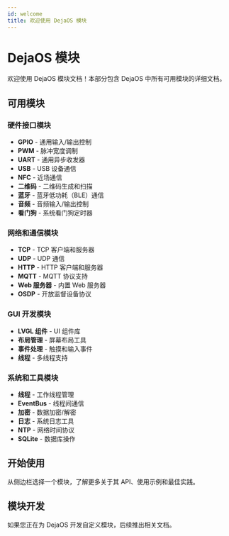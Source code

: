 ```yaml
---
id: welcome
title: 欢迎使用 DejaOS 模块
---
```


# DejaOS 模块

欢迎使用 DejaOS 模块文档！本部分包含 DejaOS 中所有可用模块的详细文档。

## 可用模块

### 硬件接口模块

- **GPIO** - 通用输入/输出控制
- **PWM** - 脉冲宽度调制
- **UART** - 通用异步收发器
- **USB** - USB 设备通信
- **NFC** - 近场通信
- **二维码** - 二维码生成和扫描
- **蓝牙** - 蓝牙低功耗（BLE）通信
- **音频** - 音频输入/输出控制
- **看门狗** - 系统看门狗定时器

### 网络和通信模块

- **TCP** - TCP 客户端和服务器
- **UDP** - UDP 通信
- **HTTP** - HTTP 客户端和服务器
- **MQTT** - MQTT 协议支持
- **Web 服务器** - 内置 Web 服务器
- **OSDP** - 开放监督设备协议

### GUI 开发模块

- **LVGL 组件** - UI 组件库
- **布局管理** - 屏幕布局工具
- **事件处理** - 触摸和输入事件
- **线程** - 多线程支持

### 系统和工具模块

- **线程** - 工作线程管理
- **EventBus** - 线程间通信
- **加密** - 数据加密/解密
- **日志** - 系统日志工具
- **NTP** - 网络时间协议
- **SQLite** - 数据库操作

## 开始使用

从侧边栏选择一个模块，了解更多关于其 API、使用示例和最佳实践。

## 模块开发

如果您正在为 DejaOS 开发自定义模块，后续推出相关文档。
